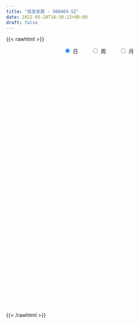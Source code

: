 ```yaml
---
title: "信息发展 - 300469.SZ"
date: 2022-05-20T16:30:22+08:00
draft: false
---
```

{{< rawhtml >}}
    <div style="text-align: center">
        <label style="padding: 1rem;"><input style="margin-right: .5rem" type="radio" name="period" value="D" checked onclick="period_change(this)">日</label>
        <label style="padding: 1rem;"><input style="margin-right: .5rem" type="radio" name="period" value="W" onclick="period_change(this)">周</label>
        <label style="padding: 1rem;"><input style="margin-right: .5rem" type="radio" name="period" value="M" onclick="period_change(this)">月</label>
    </div>
    <div id="chart" style="height: 700px;"></div> 
    <script type="text/javascript">
        const D_v = [49552.22,38051.26,29421.32,28604.82,42759.84,21274.65,20641.68,17665.81,32680.29,44755.64,29834.5,24157.2,31428.66,28769.16,18866.8,36145.38,29114.76,103371.97,137303.99,70029.92,194555.18,122529.08,121744.92,110343.86,155155.93,76738.27,84250.08,70020.5,107403.84,107978.27,89614.27,51069.3,58030.72,40487.18,58471.42,114742.06,82587.9,82867.44,79292.39,92120.08,65873.74,43455.01,36286.23,67363.29,52415.19,51671.97,48847.38,31658.82,57643.3,38927.36,28847.82,32052.85,29834.36,36678.78,29659.02,43709.5,27177.73,27743.74,40897.15,45684.55,26817.36,36406.26,21761.0,20718.46,87832.84,60748.57,39721.5,54315.44,37411.55,39753.18,37638.35,29663.67,25828.23,37148.6,32646.51,25810.46,30581.32,32592.02,31716.0,27993.42,26694.78,22246.78,29800.8,17602.76,23211.08,43080.55,26369.0,23589.32,19214.16,38842.0,28226.54,40796.21,42455.8,18457.35,79649.94,51376.18,56465.57,34068.06,90895.53,65463.7,67475.81,82420.61,83156.3,60203.13,43098.63,101581.37,98545.84,60157.45,48401.7,55927.51,52512.26,55083.4,77473.54,82752.29,33559.07,168441.04,80197.3,65966.3,48834.36,62190.45,143708.92,74926.4,42088.23,67752.63,67538.19,43956.36,74360.82,61661.24,44507.9,69302.58,48636.16,42301.14,57738.68,41703.68,103059.97,320684.6,277480.7,154321.89,136879.52,107521.12,131576.91,72248.33,169103.74,116354.08,156179.11,71076.28,70951.74,78578.24,60016.43,49998.48,54444.01,92272.62,75283.63,61058.0,46475.34,66730.98,33958.0,56056.9,39252.6,43453.81,32098.84,33062.68,38929.04,42296.52,94169.34,60548.93,38685.28,68455.16,35162.9,47357.68,167952.34,106617.21,56902.39,139437.35,107888.58,112308.95,89038.43,88740.84,95491.37,102997.61,64736.22,74723.58,107493.8,59194.42,117179.7,67064.78,56734.22,63211.64,56348.28,45944.47,97376.8,69894.94,139376.3,129858.08,48114.72,29543.38,31553.3,35330.86,39029.6,32420.0,18497.08,32051.0,30515.31,19870.27,26952.34,37726.0,32675.58,33900.34,32721.0,19664.92,22922.82,26382.43,16542.35,15007.2,16976.92,19436.28,12106.0,15039.76,21427.8,12059.2,17939.51,17591.15,14652.68,49091.1,31602.35,23741.38,12919.38,34195.84,46811.34,25674.18,27835.18,21843.94,17736.89,22837.2,25537.2,22217.69,20047.76,25895.2,20069.54,15478.0,9168.0,27863.59,23580.64,10448.83,8308.0,10688.42,12435.06,23544.29,12825.48,10146.93]
const D_histogram = [0.0,-0.0019145299,-0.0157733265,-0.015934454,-0.0470323351,-0.0530255407,-0.0607175382,-0.0593600412,-0.0426937156,-0.0152939515,-0.0010752815,0.008606055,0.0066200561,-0.0000370753,-0.0003384468,0.0142094216,0.0059988411,0.0471199326,0.1124308924,0.1413603841,0.2120183261,0.2740111349,0.283940679,0.2364577606,0.2347121007,0.1960962052,0.1436062461,0.119306134,0.0983605617,0.1001748436,0.0565807075,0.021143311,-0.0022666892,-0.0252020894,-0.0421130309,-0.0140603466,-0.0377595809,-0.072145848,-0.0857364547,-0.1370771994,-0.1663173711,-0.1868133857,-0.1958612752,-0.1732004532,-0.1340110906,-0.1213106069,-0.143471074,-0.1579132497,-0.145340922,-0.1308422903,-0.1130454083,-0.0932183588,-0.0882619822,-0.1060866193,-0.1159539354,-0.1136704472,-0.1049080497,-0.0871996169,-0.0467445965,-0.0042574605,0.016225995,0.0103200314,-0.0003530505,0.0018624748,0.0439447749,0.0844579021,0.101249588,0.1173783571,0.1102805914,0.0855547253,0.0847044434,0.078886954,0.0534886857,0.0578703769,0.0569434405,0.0404826089,0.0035688892,-0.0301974745,-0.0627049283,-0.0919381334,-0.1020608651,-0.1000804312,-0.0763497956,-0.0592018366,-0.0354565837,0.0123196016,0.0381637859,0.0360561063,0.0426222909,0.0516310239,0.0551990024,0.0633402686,0.0342098875,0.0048654571,0.0439226059,0.0554200903,0.0699745093,0.0663772039,0.0782434576,0.0792181135,0.0992997219,0.1249727497,0.1435852371,0.1137115227,0.097512289,0.1160379608,0.1257367849,0.1093246282,0.0854540903,0.0554126429,0.0140174417,0.0174217617,0.0091204342,-0.0463085126,-0.0752962536,-0.0088005853,0.0343044,0.0304164349,0.031670226,0.0219689753,0.074144701,0.0792366251,0.0779823468,0.0943364113,0.0830023035,0.0687586453,0.0909337201,0.0930841594,0.0855495411,0.0606573293,0.0273287079,0.0050752249,-0.0135488156,-0.0129363923,0.0284484029,0.2450402719,0.3163906411,0.3343646877,0.2693159275,0.2041658196,0.173810962,0.0943462344,0.0671849331,-0.0037804315,-0.1271905451,-0.2256586251,-0.2900538079,-0.2939562505,-0.2877864059,-0.303050729,-0.2875008434,-0.2515207336,-0.2148972281,-0.2182293,-0.2261492165,-0.2526066829,-0.2427717225,-0.2005789617,-0.1558140285,-0.1331264333,-0.1226096785,-0.0963806884,-0.0710315191,-0.0461244014,-0.0960852118,-0.1046180937,-0.0960716487,-0.0432259027,-0.0214454978,-0.0061892472,0.098642281,0.1339203824,0.1470617108,0.1931673131,0.169646885,0.1677883705,0.1058318132,0.0838802866,-0.043501694,-0.0489465525,-0.0898856858,-0.0460600096,0.0212605773,0.0365503184,0.0489757927,0.0154469993,-0.0323990783,-0.050899046,-0.0799139344,-0.0863746276,-0.0271091116,0.0039369395,0.0590551296,0.0260435528,-0.0069280541,-0.0177087396,-0.0171659656,-0.0324895539,-0.063262299,-0.1032372838,-0.119845782,-0.1417246505,-0.1405480504,-0.1304056609,-0.1123254418,-0.1467594481,-0.1787835864,-0.1606241294,-0.1358471331,-0.1104643259,-0.0736552903,-0.0320844078,-0.0145238684,-0.0109854665,-0.0144817898,-0.0055784598,-0.011055286,-0.0054495381,0.0138410535,0.0291790693,0.0507417876,0.0468802526,0.0393042228,0.0801235398,0.0844978483,0.0745417084,0.0610609557,0.0816764488,0.1217577763,0.1308179667,0.113918009,0.0832875447,0.0409996989,-0.0224258317,-0.0925331862,-0.1418827043,-0.1631858938,-0.154572503,-0.1400707383,-0.1204046817,-0.0976200711,-0.0400293605,-0.0139665802,0.0126986884,0.0351239216,0.0600177267,0.077997075,0.1103057732,0.1266763868,0.1351013053]
const D_fast = [0.0,-0.0023931624,-0.0201952906,-0.0243400317,-0.0671959965,-0.0864455872,-0.1093169693,-0.1227994826,-0.1168065859,-0.0932303096,-0.0792804601,-0.0674476097,-0.0677785947,-0.0744449949,-0.0748309781,-0.0567307543,-0.0634416245,-0.0105405499,0.0828781331,0.1471477208,0.2708102442,0.4013058367,0.4822205507,0.4938520724,0.5507844377,0.5611925934,0.5446041959,0.5501306173,0.5537751854,0.5806331782,0.551184219,0.5210326502,0.4970559778,0.4678200552,0.4403808559,0.4649184536,0.4317793241,0.379356595,0.3443318745,0.25872183,0.1879023156,0.1207029546,0.0626897463,0.042050455,0.0477370449,0.0301098769,-0.0279183587,-0.0818388469,-0.1056017496,-0.1238136905,-0.1342781606,-0.1377557008,-0.1548648198,-0.1992111116,-0.2380669117,-0.2642010352,-0.2816656501,-0.2857571216,-0.2569882503,-0.2155654794,-0.1910255252,-0.194351481,-0.2051128255,-0.2024316814,-0.1493631876,-0.0877355849,-0.045631502,-0.0001581436,0.0203142386,0.0169770538,0.0373028827,0.0512071318,0.0391810349,0.0580303204,0.0713392441,0.0649990647,0.0289775673,-0.012338165,-0.0605218508,-0.1127395893,-0.1483775372,-0.1714172111,-0.1667740244,-0.1644265246,-0.1495454176,-0.0986893319,-0.0633042011,-0.0563978542,-0.0391760969,-0.0172596079,0.0001081212,0.0240844546,0.0035065454,-0.0246215207,0.0254162795,0.0507687865,0.0828168329,0.0958138284,0.1272409465,0.1480201308,0.1929266697,0.2498428848,0.3043516815,0.3029058478,0.3110846863,0.3586198483,0.3997528687,0.4106718691,0.4081648537,0.3919765671,0.3540857263,0.3618454867,0.3558242677,0.2888181928,0.2410063884,0.3053019104,0.3569829956,0.3606991393,0.3698704868,0.36566148,0.4363733809,0.4612744613,0.4795157698,0.5194539371,0.5288704051,0.5318164082,0.5767249131,0.6021463923,0.6159991593,0.6062712797,0.5797748353,0.5587901585,0.5367789142,0.5341572394,0.5826541354,0.8605060722,1.0109541017,1.1125193203,1.114799542,1.100690889,1.1137887718,1.0579106028,1.0475455348,0.9756350623,0.8204273125,0.6655445761,0.5286359414,0.4512444362,0.3854676793,0.294440674,0.2381153488,0.2112152752,0.1941144736,0.1362250767,0.071767856,-0.017841281,-0.0686992513,-0.0766512309,-0.0708398048,-0.081433818,-0.1015694828,-0.0994356648,-0.0918443753,-0.0784683579,-0.1524504713,-0.1871378766,-0.2026093438,-0.1605700734,-0.144151043,-0.1304421042,-0.0009500057,0.0678081912,0.1177149473,0.2121123779,0.2310036711,0.2710922492,0.2355936452,0.2346121903,0.0963547861,0.0786732896,0.0152627348,0.0475734086,0.1202091399,0.1446364605,0.169305883,0.1396388394,0.0836929922,0.052468263,0.003474891,-0.0245794591,0.027908779,0.0599390649,0.1298210375,0.1033203489,0.0686167285,0.0534088581,0.0496601407,0.0262141639,-0.0203741559,-0.0861584617,-0.1327284054,-0.1900384365,-0.223998849,-0.2464578748,-0.2564590161,-0.3275828844,-0.4043029193,-0.4262994946,-0.4354842816,-0.4377175559,-0.4193223428,-0.3857725623,-0.37184299,-0.3710509548,-0.3781677254,-0.3706590104,-0.3788996581,-0.3746562948,-0.3519054398,-0.3292726567,-0.2950244915,-0.2871659633,-0.2849159374,-0.2240657354,-0.1985669648,-0.1898876777,-0.1881031915,-0.1470685862,-0.0765478146,-0.0347831325,-0.0232035879,-0.033012166,-0.0650500872,-0.1340820756,-0.2273227267,-0.3121429208,-0.3742425838,-0.4042723188,-0.4247882386,-0.4352233525,-0.4368437597,-0.3892603892,-0.3666892539,-0.3368493132,-0.3056430997,-0.2657448628,-0.2282662458,-0.1683811043,-0.120341394,-0.0781411492]
const D_slow = [0.0,-0.0004786325,-0.0044219641,-0.0084055776,-0.0201636614,-0.0334200466,-0.0485994311,-0.0634394414,-0.0741128703,-0.0779363582,-0.0782051785,-0.0760536648,-0.0743986508,-0.0744079196,-0.0744925313,-0.0709401759,-0.0694404656,-0.0576604825,-0.0295527594,0.0057873367,0.0587919182,0.1272947019,0.1982798717,0.2573943118,0.316072337,0.3650963883,0.4009979498,0.4308244833,0.4554146237,0.4804583346,0.4946035115,0.4998893392,0.4993226669,0.4930221446,0.4824938868,0.4789788002,0.469538905,0.451502443,0.4300683293,0.3957990294,0.3542196867,0.3075163403,0.2585510215,0.2152509082,0.1817481355,0.1514204838,0.1155527153,0.0760744029,0.0397391724,0.0070285998,-0.0212327523,-0.044537342,-0.0666028376,-0.0931244924,-0.1221129762,-0.150530588,-0.1767576004,-0.1985575047,-0.2102436538,-0.2113080189,-0.2072515202,-0.2046715123,-0.204759775,-0.2042941563,-0.1933079625,-0.172193487,-0.14688109,-0.1175365007,-0.0899663529,-0.0685776715,-0.0474015607,-0.0276798222,-0.0143076508,0.0001599435,0.0143958036,0.0245164558,0.0254086781,0.0178593095,0.0021830774,-0.0208014559,-0.0463166722,-0.07133678,-0.0904242289,-0.105224688,-0.1140888339,-0.1110089335,-0.1014679871,-0.0924539605,-0.0817983878,-0.0688906318,-0.0550908812,-0.039255814,-0.0307033421,-0.0294869779,-0.0185063264,-0.0046513038,0.0128423235,0.0294366245,0.0489974889,0.0688020173,0.0936269478,0.1248701352,0.1607664444,0.1891943251,0.2135723974,0.2425818875,0.2740160838,0.3013472408,0.3227107634,0.3365639241,0.3400682846,0.344423725,0.3467038335,0.3351267054,0.316302642,0.3141024957,0.3226785957,0.3302827044,0.3382002609,0.3436925047,0.36222868,0.3820378362,0.4015334229,0.4251175258,0.4458681016,0.463057763,0.485791193,0.5090622329,0.5304496181,0.5456139505,0.5524461274,0.5537149336,0.5503277297,0.5470936317,0.5542057324,0.6154658004,0.6945634607,0.7781546326,0.8454836145,0.8965250694,0.9399778099,0.9635643684,0.9803606017,0.9794154938,0.9476178576,0.8912032013,0.8186897493,0.7452006867,0.6732540852,0.597491403,0.5256161921,0.4627360087,0.4090117017,0.3544543767,0.2979170726,0.2347654019,0.1740724712,0.1239277308,0.0849742237,0.0516926153,0.0210401957,-0.0030549764,-0.0208128562,-0.0323439565,-0.0563652595,-0.0825197829,-0.1065376951,-0.1173441707,-0.1227055452,-0.124252857,-0.0995922867,-0.0661121912,-0.0293467635,0.0189450648,0.0613567861,0.1033038787,0.129761832,0.1507319037,0.1398564802,0.127619842,0.1051484206,0.0936334182,0.0989485625,0.1080861421,0.1203300903,0.1241918401,0.1160920705,0.103367309,0.0833888254,0.0617951685,0.0550178906,0.0560021255,0.0707659079,0.0772767961,0.0755447826,0.0711175977,0.0668261063,0.0587037178,0.0428881431,0.0170788221,-0.0128826234,-0.048313786,-0.0834507986,-0.1160522138,-0.1441335743,-0.1808234363,-0.2255193329,-0.2656753652,-0.2996371485,-0.32725323,-0.3456670526,-0.3536881545,-0.3573191216,-0.3600654882,-0.3636859357,-0.3650805506,-0.3678443721,-0.3692067567,-0.3657464933,-0.358451726,-0.3457662791,-0.3340462159,-0.3242201602,-0.3041892752,-0.2830648132,-0.2644293861,-0.2491641472,-0.228745035,-0.1983055909,-0.1656010992,-0.137121597,-0.1162997108,-0.106049786,-0.111656244,-0.1347895405,-0.1702602166,-0.21105669,-0.2496998158,-0.2847175003,-0.3148186708,-0.3392236886,-0.3492310287,-0.3527226737,-0.3495480016,-0.3407670212,-0.3257625896,-0.3062633208,-0.2786868775,-0.2470177808,-0.2132424545]
const D_data = [['2021-05-11', 10.24, 10.62, 10.24, 10.79],['2021-05-12', 10.42, 10.59, 10.34, 10.66],['2021-05-13', 10.45, 10.39, 10.37, 10.74],['2021-05-14', 10.45, 10.51, 10.33, 10.55],['2021-05-17', 10.42, 10.01, 10.0, 10.51],['2021-05-18', 10.01, 10.18, 9.98, 10.25],['2021-05-19', 10.22, 10.07, 10.04, 10.35],['2021-05-20', 10.01, 10.11, 9.91, 10.13],['2021-05-21', 10.11, 10.3, 10.05, 10.53],['2021-05-24', 10.18, 10.52, 10.1, 10.59],['2021-05-25', 10.52, 10.45, 10.33, 10.57],['2021-05-26', 10.44, 10.45, 10.4, 10.6],['2021-05-27', 10.5, 10.32, 10.3, 10.57],['2021-05-28', 10.32, 10.23, 10.12, 10.41],['2021-05-31', 10.23, 10.28, 10.19, 10.33],['2021-06-01', 10.28, 10.5, 10.15, 10.5],['2021-06-02', 10.42, 10.23, 10.21, 10.52],['2021-06-03', 10.31, 10.95, 10.26, 10.95],['2021-06-04', 10.96, 11.6, 10.63, 11.7],['2021-06-07', 11.38, 11.5, 11.29, 11.79],['2021-06-08', 11.53, 12.44, 11.42, 13.58],['2021-06-09', 12.2, 12.9, 12.05, 12.99],['2021-06-10', 12.55, 12.69, 12.4, 13.28],['2021-06-11', 12.68, 12.11, 11.92, 12.8],['2021-06-15', 12.11, 12.78, 12.11, 13.09],['2021-06-16', 12.54, 12.43, 12.38, 12.98],['2021-06-17', 12.37, 12.2, 11.7, 12.58],['2021-06-18', 12.4, 12.51, 12.12, 12.7],['2021-06-21', 12.48, 12.58, 12.0, 12.96],['2021-06-22', 12.45, 12.96, 12.15, 13.0],['2021-06-23', 12.8, 12.41, 12.37, 13.1],['2021-06-24', 12.41, 12.4, 12.16, 12.7],['2021-06-25', 12.28, 12.47, 11.96, 12.47],['2021-06-28', 12.3, 12.41, 12.26, 12.68],['2021-06-29', 12.4, 12.42, 12.17, 12.97],['2021-06-30', 12.52, 13.06, 12.36, 13.1],['2021-07-01', 12.86, 12.47, 12.43, 13.0],['2021-07-02', 12.77, 12.2, 12.03, 13.1],['2021-07-05', 12.0, 12.33, 11.9, 12.5],['2021-07-06', 12.28, 11.65, 11.36, 12.31],['2021-07-07', 11.55, 11.64, 11.25, 11.69],['2021-07-08', 11.63, 11.52, 11.43, 11.74],['2021-07-09', 11.5, 11.47, 11.33, 11.59],['2021-07-12', 11.51, 11.79, 11.48, 11.9],['2021-07-13', 11.71, 12.07, 11.67, 12.15],['2021-07-14', 12.17, 11.8, 11.71, 12.17],['2021-07-15', 11.84, 11.25, 11.21, 11.84],['2021-07-16', 11.35, 11.14, 11.1, 11.46],['2021-07-19', 11.22, 11.36, 10.76, 11.38],['2021-07-20', 11.2, 11.35, 11.03, 11.44],['2021-07-21', 11.45, 11.38, 11.3, 11.55],['2021-07-22', 11.34, 11.42, 11.2, 11.47],['2021-07-23', 11.42, 11.22, 11.12, 11.43],['2021-07-26', 11.22, 10.81, 10.71, 11.25],['2021-07-27', 10.9, 10.73, 10.73, 11.03],['2021-07-28', 10.65, 10.75, 10.0, 10.93],['2021-07-29', 10.75, 10.75, 10.71, 10.96],['2021-07-30', 10.77, 10.83, 10.63, 10.93],['2021-08-02', 10.77, 11.19, 10.77, 11.28],['2021-08-03', 11.21, 11.39, 11.1, 11.55],['2021-08-04', 11.39, 11.26, 11.22, 11.47],['2021-08-05', 11.28, 10.95, 10.94, 11.34],['2021-08-06', 10.95, 10.82, 10.77, 11.02],['2021-08-09', 10.83, 10.93, 10.74, 10.96],['2021-08-10', 10.97, 11.54, 10.93, 12.13],['2021-08-11', 11.5, 11.77, 11.4, 11.79],['2021-08-12', 11.76, 11.68, 11.56, 11.85],['2021-08-13', 11.68, 11.83, 11.51, 11.95],['2021-08-16', 11.89, 11.64, 11.62, 12.06],['2021-08-17', 11.73, 11.4, 11.3, 11.94],['2021-08-18', 11.5, 11.69, 11.25, 11.76],['2021-08-19', 11.61, 11.67, 11.6, 11.84],['2021-08-20', 11.67, 11.39, 11.26, 11.74],['2021-08-23', 11.37, 11.75, 11.37, 11.75],['2021-08-24', 11.75, 11.74, 11.62, 11.87],['2021-08-25', 11.66, 11.54, 11.51, 11.85],['2021-08-26', 11.6, 11.16, 11.05, 11.62],['2021-08-27', 11.1, 11.0, 10.85, 11.2],['2021-08-30', 11.0, 10.8, 10.75, 11.34],['2021-08-31', 10.85, 10.61, 10.51, 10.95],['2021-09-01', 10.7, 10.66, 10.36, 10.75],['2021-09-02', 10.56, 10.7, 10.5, 10.75],['2021-09-03', 10.67, 10.96, 10.62, 11.1],['2021-09-06', 10.99, 10.92, 10.78, 10.99],['2021-09-07', 11.0, 11.06, 10.89, 11.12],['2021-09-08', 11.15, 11.53, 11.07, 11.75],['2021-09-09', 11.33, 11.46, 11.33, 11.61],['2021-09-10', 11.43, 11.19, 11.11, 11.55],['2021-09-13', 11.12, 11.33, 11.04, 11.39],['2021-09-14', 11.35, 11.43, 11.33, 11.76],['2021-09-15', 11.36, 11.43, 11.26, 11.56],['2021-09-16', 11.37, 11.56, 11.28, 11.74],['2021-09-17', 11.63, 11.07, 10.95, 11.71],['2021-09-22', 10.84, 10.92, 10.7, 11.08],['2021-09-23', 10.99, 11.82, 10.99, 11.88],['2021-09-24', 11.79, 11.65, 11.51, 11.92],['2021-09-27', 11.64, 11.81, 11.43, 11.98],['2021-09-28', 11.83, 11.67, 11.45, 11.89],['2021-09-29', 11.5, 11.95, 11.4, 12.69],['2021-09-30', 12.01, 11.92, 11.65, 12.1],['2021-10-08', 11.95, 12.3, 11.84, 12.35],['2021-10-11', 12.32, 12.6, 12.06, 12.79],['2021-10-12', 12.43, 12.76, 12.31, 12.83],['2021-10-13', 12.57, 12.25, 12.18, 12.73],['2021-10-14', 12.27, 12.41, 12.27, 12.58],['2021-10-15', 12.44, 12.97, 12.42, 13.26],['2021-10-18', 12.99, 13.07, 12.65, 13.3],['2021-10-19', 13.07, 12.86, 12.78, 13.2],['2021-10-20', 12.78, 12.78, 12.67, 13.18],['2021-10-21', 12.71, 12.66, 12.57, 13.1],['2021-10-22', 12.55, 12.4, 12.24, 12.74],['2021-10-25', 12.4, 12.92, 12.23, 13.07],['2021-10-26', 12.69, 12.82, 12.31, 12.98],['2021-10-27', 13.18, 12.09, 11.96, 13.46],['2021-10-28', 11.88, 12.19, 11.66, 12.36],['2021-10-29', 12.02, 13.5, 11.81, 14.29],['2021-11-01', 13.62, 13.56, 13.25, 13.78],['2021-11-02', 13.41, 13.15, 12.91, 13.56],['2021-11-03', 13.15, 13.28, 12.9, 13.42],['2021-11-04', 13.32, 13.19, 12.99, 13.67],['2021-11-05', 13.2, 14.17, 13.18, 14.36],['2021-11-08', 14.17, 13.85, 13.8, 14.39],['2021-11-09', 13.86, 13.9, 13.79, 14.1],['2021-11-10', 13.99, 14.29, 13.68, 14.37],['2021-11-11', 14.1, 14.09, 13.92, 14.65],['2021-11-12', 14.0, 14.11, 13.8, 14.35],['2021-11-15', 14.15, 14.72, 14.15, 14.96],['2021-11-16', 14.62, 14.68, 14.39, 15.01],['2021-11-17', 14.62, 14.69, 14.55, 14.98],['2021-11-18', 14.69, 14.52, 14.36, 15.4],['2021-11-19', 14.21, 14.37, 14.11, 14.74],['2021-11-22', 14.37, 14.45, 14.26, 14.68],['2021-11-23', 14.33, 14.46, 13.85, 14.59],['2021-11-24', 14.49, 14.72, 14.14, 14.8],['2021-11-25', 14.72, 15.43, 14.72, 15.85],['2021-11-26', 15.7, 18.52, 15.26, 18.52],['2021-11-29', 17.5, 17.8, 17.4, 18.77],['2021-11-30', 17.98, 17.74, 17.22, 18.36],['2021-12-01', 17.75, 16.93, 16.82, 17.83],['2021-12-02', 16.79, 16.89, 16.6, 17.07],['2021-12-03', 16.91, 17.35, 16.62, 17.58],['2021-12-06', 17.35, 16.68, 16.67, 17.35],['2021-12-07', 16.9, 17.25, 16.81, 18.26],['2021-12-08', 16.93, 16.6, 16.28, 16.99],['2021-12-09', 16.43, 15.5, 15.4, 16.8],['2021-12-10', 15.56, 15.2, 15.17, 15.58],['2021-12-13', 15.04, 15.1, 14.83, 15.23],['2021-12-14', 14.9, 15.55, 14.9, 15.77],['2021-12-15', 15.45, 15.55, 15.29, 15.66],['2021-12-16', 15.7, 15.11, 15.04, 15.74],['2021-12-17', 15.04, 15.34, 14.85, 15.64],['2021-12-20', 15.4, 15.59, 15.14, 16.11],['2021-12-21', 15.0, 15.67, 14.89, 15.75],['2021-12-22', 15.78, 15.14, 15.08, 15.78],['2021-12-23', 15.12, 14.92, 14.89, 15.39],['2021-12-24', 14.96, 14.44, 14.27, 15.05],['2021-12-27', 14.55, 14.68, 14.15, 14.7],['2021-12-28', 14.69, 15.07, 14.54, 15.37],['2021-12-29', 14.94, 15.21, 14.78, 15.44],['2021-12-30', 15.0, 15.01, 15.0, 15.82],['2021-12-31', 14.88, 14.85, 14.77, 15.14],['2022-01-04', 14.85, 15.06, 14.83, 15.17],['2022-01-05', 15.09, 15.12, 14.66, 15.2],['2022-01-06', 15.03, 15.2, 14.85, 15.48],['2022-01-07', 15.36, 14.13, 14.05, 15.6],['2022-01-10', 13.95, 14.4, 13.64, 14.75],['2022-01-11', 14.49, 14.52, 14.31, 14.83],['2022-01-12', 14.52, 15.17, 14.42, 15.39],['2022-01-13', 15.22, 14.94, 14.88, 15.29],['2022-01-14', 14.89, 14.93, 14.78, 15.3],['2022-01-17', 15.03, 16.4, 15.0, 17.21],['2022-01-18', 16.66, 15.99, 15.8, 16.66],['2022-01-19', 15.67, 15.95, 15.67, 16.25],['2022-01-20', 15.83, 16.66, 15.44, 17.0],['2022-01-21', 16.12, 16.0, 15.55, 16.54],['2022-01-24', 16.19, 16.35, 15.81, 17.17],['2022-01-25', 15.88, 15.55, 15.38, 16.06],['2022-01-26', 15.23, 15.92, 14.95, 16.82],['2022-01-27', 15.78, 14.23, 14.22, 15.95],['2022-01-28', 14.63, 15.38, 14.5, 15.65],['2022-02-07', 15.59, 14.77, 14.72, 15.78],['2022-02-08', 14.97, 15.8, 14.44, 15.98],['2022-02-09', 15.94, 16.4, 15.72, 16.58],['2022-02-10', 16.28, 16.01, 15.85, 16.28],['2022-02-11', 16.4, 16.1, 15.8, 17.0],['2022-02-14', 15.55, 15.51, 15.29, 16.0],['2022-02-15', 15.52, 15.12, 14.83, 15.57],['2022-02-16', 15.3, 15.29, 15.17, 16.27],['2022-02-17', 14.93, 14.99, 14.81, 15.5],['2022-02-18', 14.9, 15.12, 14.83, 15.4],['2022-02-21', 15.13, 16.05, 15.11, 16.1],['2022-02-22', 15.99, 15.94, 15.72, 16.44],['2022-02-23', 16.69, 16.51, 15.85, 16.95],['2022-02-24', 16.28, 15.51, 15.04, 16.39],['2022-02-25', 15.55, 15.35, 15.2, 15.69],['2022-02-28', 15.44, 15.51, 15.14, 15.6],['2022-03-01', 15.7, 15.62, 15.31, 15.73],['2022-03-02', 15.4, 15.37, 15.33, 15.68],['2022-03-03', 15.5, 15.02, 14.96, 15.54],['2022-03-04', 15.02, 14.65, 14.6, 15.15],['2022-03-07', 14.65, 14.7, 14.51, 14.8],['2022-03-08', 14.67, 14.42, 14.4, 14.96],['2022-03-09', 14.4, 14.53, 14.08, 14.68],['2022-03-10', 14.9, 14.55, 14.53, 14.96],['2022-03-11', 14.5, 14.61, 14.06, 14.63],['2022-03-14', 14.4, 13.78, 13.77, 14.6],['2022-03-15', 13.7, 13.47, 13.45, 14.23],['2022-03-16', 13.61, 13.89, 13.28, 14.0],['2022-03-17', 13.93, 13.93, 13.85, 14.34],['2022-03-18', 13.88, 13.93, 13.77, 14.16],['2022-03-21', 13.93, 14.12, 13.79, 14.28],['2022-03-22', 14.09, 14.3, 13.97, 14.5],['2022-03-23', 14.29, 14.09, 14.0, 14.29],['2022-03-24', 14.2, 13.91, 13.81, 14.22],['2022-03-25', 14.15, 13.76, 13.75, 14.2],['2022-03-28', 13.65, 13.87, 13.31, 14.13],['2022-03-29', 13.96, 13.64, 13.55, 13.99],['2022-03-30', 13.73, 13.72, 13.49, 13.81],['2022-03-31', 13.58, 13.91, 13.58, 13.98],['2022-04-01', 13.83, 13.92, 13.75, 14.01],['2022-04-06', 13.92, 14.08, 13.9, 14.2],['2022-04-07', 14.0, 13.8, 13.71, 14.11],['2022-04-08', 13.99, 13.71, 13.49, 14.03],['2022-04-11', 13.86, 14.41, 13.13, 15.75],['2022-04-12', 14.5, 14.1, 13.8, 14.7],['2022-04-13', 14.11, 13.93, 13.74, 14.25],['2022-04-14', 13.94, 13.84, 13.8, 14.07],['2022-04-15', 14.0, 14.31, 13.8, 14.44],['2022-04-18', 14.25, 14.77, 13.72, 14.94],['2022-04-19', 14.61, 14.59, 14.35, 14.84],['2022-04-20', 14.9, 14.32, 14.2, 14.91],['2022-04-21', 14.02, 14.08, 13.88, 14.24],['2022-04-22', 14.1, 13.77, 13.77, 14.14],['2022-04-25', 13.58, 13.21, 13.15, 13.85],['2022-04-26', 13.16, 12.7, 12.29, 13.3],['2022-04-27', 12.78, 12.52, 12.13, 12.78],['2022-04-28', 12.54, 12.53, 12.1, 12.94],['2022-04-29', 12.52, 12.71, 12.47, 12.83],['2022-05-05', 12.66, 12.69, 12.45, 12.89],['2022-05-06', 12.53, 12.7, 12.39, 12.89],['2022-05-09', 12.8, 12.72, 12.6, 12.9],['2022-05-10', 12.56, 13.27, 12.51, 13.45],['2022-05-11', 13.11, 13.03, 13.0, 13.45],['2022-05-12', 12.9, 13.13, 12.88, 13.25],['2022-05-13', 13.28, 13.18, 12.97, 13.28],['2022-05-16', 13.5, 13.33, 13.18, 13.57],['2022-05-17', 13.21, 13.37, 13.1, 13.46],['2022-05-18', 13.37, 13.72, 13.29, 13.83],['2022-05-19', 13.55, 13.71, 13.5, 13.83],['2022-05-20', 13.78, 13.75, 13.64, 13.93]]
const W_v = [25804.37,28261.27,101663.12,60919.27,48694.02,37951.71,29920.18,67160.57,40112.36,61477.1,178252.78,73373.63,49897.47,37187.83,40902.83,38845.06,41837.45,28313.7,37829.18,25860.63,22499.47,16550.94,16163.93,20481.47,17418.82,16824.75,10352.0,23814.29,16651.76,29412.34,29917.66,34940.61,14944.8,12236.01,67636.48,70878.44,73400.16,144734.02,265261.53,95841.03,148959.38,159771.72,75266.88,31216.39,55637.81,50197.29,51427.75,48785.19,28826.58,30814.11,31524.27,68521.43,136834.12,273566.18,234868.84,365556.35,148646.01,138071.11,92920.91,71234.18,106788.98,74623.44,68189.26,81263.2,54132.82,68582.53,100892.97,91314.98,141986.03,116083.86,176577.64,224397.54,123545.31,81971.33,56067.42,24064.85,37827.48,57662.21,54645.69,45658.3,40803.13,59722.49,194691.14,212109.09,353184.57,292426.26,159816.95,280181.47,263188.73,176463.41,181630.01,99349.12,48400.07,93735.67,145488.87,168711.12,104380.76,52667.82,112974.66,127905.78,149884.99,75458.24,83933.92,103402.13,107637.47,73246.22,79242.29,133567.5,116794.62,95300.86,155987.51,155647.99,708362.1900000001,588237.42,79714.08,323152.53,282052.9,121852.56,420574.21,460717.13,1043152.28,489784.41,247226.61,187750.06,263817.88,266465.66,210527.79,170490.42,281014.36,229400.17,152301.06,273261.0,287352.73,400402.76,400652.3199999999,210687.22,228474.92,155374.6,129273.42,88442.11,217179.86,163803.3,236154.67,138448.93,98917.82,151730.82,111579.1,323806.15,405155.41,196875.79,486820.13,103260.91,194275.35,404439.41,268765.47,285649.03,510486.22,724228.67,444113.9300000001,651960.9700000001,699774.6799999999,680334.2499999999,905313.4400000001,474356.55,394321.85,207913.59,55805.56,539458.39,473468.7,1932070.9300000002,1451172.3599999999,665753.8200000001,420661.4,377058.53,884554.27,750762.98,533873.13,366366.8,278839.06,417514.98,358600.41,297141.69,300068.42,262132.71,163481.57,165270.52,416097.92,333821.84,494375.33,162578.86,604894.03,336868.1,240675.36,322538.74,417337.22,194647.51,67707.34,186434.72,135022.27,158945.16,324802.9,619202.96,386164.78,414096.4,379156.0,317027.45,251956.65,187305.69,164968.77,171566.32,263336.81,170294.98,158778.91,138451.78,133852.71,169534.71,149483.47,246892.86,67475.81,370460.04,315544.76,417309.34,400897.3300000001,296261.81,298468.7,565488.0699999999,807780.14,584961.54,313988.9,341820.5699999999,204820.15,208457.58,250209.95,578797.87,488577.2,423327.72,289303.39,484620.84,167877.14,127886.0,156687.84,97831.72,80069.04,50183.34,151550.05,139901.53,116535.05,35547.54,79369.06,69640.18]
const W_histogram = [0.0,0.0275117949,-0.0522141071,-0.2588461214,-0.3812274198,-0.4564407545,-0.5035717244,-0.3973355506,-0.3201102757,-0.1985209399,0.0829336562,0.1645144227,0.2112038497,0.2151751478,0.2237732255,0.1127889337,0.0472662902,-0.0185414638,-0.0247551109,-0.1114117246,-0.1586547815,-0.1748141388,-0.1896267229,-0.1963429451,-0.206355542,-0.2032651368,-0.1831155602,-0.1429123142,-0.1379788194,-0.0660957476,-0.0982320062,-0.272235729,-0.3594976429,-0.3605325045,-0.2791277681,-0.0882007335,0.0304644456,0.2553300263,0.4883265974,0.5596875551,0.665414363,0.5452910919,0.4341551083,0.3232777609,0.2576517551,0.2503447586,0.1743468077,0.0420014917,-0.0235649858,-0.1288283874,-0.2535761593,-0.1387164713,-0.1530816377,-0.0692190081,0.0682072054,0.1371027647,0.0515877701,0.0413437835,-0.0182754849,-0.0338675939,-0.1078256177,-0.1029455021,-0.1505700221,-0.1560731536,-0.1525724628,-0.1929014981,-0.1795633091,-0.17047886,-0.0799280677,-0.042142394,0.0858902639,0.1819960368,0.1631526994,0.1443149202,0.1016970444,0.100696006,0.0658245591,0.0463611038,0.0265696624,0.0094322091,-0.0149417662,0.0093440867,0.1072006155,0.1927823525,0.4574849328,0.5281658323,0.5445128545,0.5382485703,0.5702906582,0.5184722187,0.4821753903,0.3642965556,0.1946147918,0.0415225672,-0.0323333682,-0.1108584788,-0.186058432,-0.2326250502,-0.1988720688,-0.1172156267,-0.0787323602,-0.0484701902,-0.0323481029,-0.0194209617,-0.0221038797,-0.0496960976,-0.0868740484,-0.0423975482,-0.0249195391,-0.0003342017,0.0580503077,0.1650590411,0.2423137043,0.297593347,0.2678766232,0.2930467535,0.1821528955,0.1062466366,0.0840866728,0.1246636292,0.0866416554,-0.0390540325,-0.1581405272,-0.2294671176,-0.2391550701,-0.2474467756,-0.2417393381,-0.2021168407,-0.1492352187,-0.1121730447,-0.1498928769,-0.2417382991,-0.2779036171,-0.2000592837,-0.2668934829,-0.2747932466,-0.3072549304,-0.3156953136,-0.3187666215,-0.286314505,-0.2441327989,-0.1802768118,-0.0821598187,-0.0651659126,-0.0608319332,-0.0651596733,-0.0573102628,-0.224627826,-0.311849631,-0.3735801887,-0.383337012,-0.3527507677,-0.287466835,-0.1725696815,-0.1451629647,-0.1066908612,-0.0011536551,0.1287634967,0.2330342145,0.2424809321,0.3114231357,0.3667452022,0.3268315071,0.3217470975,0.2620831958,0.2294525162,0.2251641482,0.2683461027,0.2956484165,0.5476561369,0.5488835796,0.4120330937,0.2765594687,0.1235313609,0.1031725006,-0.0335872159,-0.1792612908,-0.3167340747,-0.3862548058,-0.4941754317,-0.5555630007,-0.5316079652,-0.4886674974,-0.4885714043,-0.4165797938,-0.3029880922,-0.2056005979,-0.0655702974,0.0703839806,0.2226613614,0.2337280578,0.1819772036,0.1512257022,0.1610688011,0.0748573244,0.0163905734,-0.0095333988,0.0009985811,-0.0012736493,-0.0025148209,0.0888584872,0.1784050998,0.2546860293,0.2899932602,0.2824290913,0.2183906473,0.147341532,0.1014521967,0.0435125868,0.0052089267,0.0463027854,0.0423661169,0.0135058751,-0.0071576781,-0.0043534052,-0.0093132182,0.0258141832,0.0643837259,0.1099620566,0.175800565,0.1713518087,0.2292665209,0.2952693219,0.3156217312,0.3259967392,0.5770819299,0.6250520414,0.479232953,0.3646448074,0.2084370419,0.1174576436,-0.0002502572,-0.0315372035,0.0102855924,-0.0121355564,0.0118951174,-0.0447359737,-0.0716342656,-0.1376737204,-0.182350756,-0.2517238878,-0.2998186617,-0.3103121892,-0.3195931673,-0.2752068934,-0.2716347122,-0.3263973479,-0.3470998963,-0.3133072138,-0.2406717644]
const W_fast = [0.0,0.0343897436,-0.0583896851,-0.3297332298,-0.5474213832,-0.7367449064,-0.9097688075,-0.9028665213,-0.9056688154,-0.8337097146,-0.5315217044,-0.4088123322,-0.3093219428,-0.2515568578,-0.1870154737,-0.269802532,-0.323508603,-0.393951723,-0.4063541478,-0.5208636926,-0.6077704448,-0.6676333369,-0.7298526017,-0.7856545602,-0.8472560426,-0.8949819215,-0.920611235,-0.9161360676,-0.9456972776,-0.8903381427,-0.9470324028,-1.1890950579,-1.3662313825,-1.4573993703,-1.4457765759,-1.2768997247,-1.1506184342,-0.8619203469,-0.5068421265,-0.2955592799,-0.0234788813,-0.0072793795,-0.0098765859,-0.0399344932,-0.0411475602,0.014131633,-0.018279616,-0.140124559,-0.211582283,-0.3490527814,-0.5371945932,-0.457014023,-0.5096495989,-0.4430917213,-0.2886137064,-0.1854424559,-0.258060508,-0.2579685487,-0.3221566883,-0.3462156959,-0.447130124,-0.467986384,-0.5532534095,-0.5977748294,-0.6324172543,-0.7209716641,-0.7525243024,-0.7860595683,-0.7154907929,-0.6882407177,-0.5387354939,-0.3971307117,-0.3751858743,-0.3579449234,-0.3751385382,-0.350965575,-0.3693808822,-0.3772540615,-0.3904030874,-0.4051824884,-0.4332919053,-0.4066700307,-0.282013348,-0.1482360228,0.2308377907,0.4335601483,0.5860353841,0.7143332425,0.8889479949,0.9667476101,1.0509946293,1.0241899334,0.9031618676,0.7604502849,0.6785110073,0.572271277,0.4505567159,0.3458338351,0.3298687993,0.3822213348,0.4010215112,0.4191661336,0.4272011952,0.435273096,0.427064208,0.3870479658,0.3281515029,0.362028616,0.3732767403,0.3977785273,0.4706756136,0.6189491073,0.7567821966,0.886460176,0.923712608,1.0221444267,0.9567887926,0.9074441928,0.9063058973,0.9780487609,0.961687201,0.826228005,0.6676063785,0.5389130086,0.4694362886,0.3992828893,0.3445554922,0.3336487795,0.3492215968,0.3582405095,0.2830474582,0.1307674611,0.0251262388,0.0529557514,-0.0806018185,-0.1571998939,-0.2664753103,-0.3538395219,-0.4366024851,-0.475728995,-0.4945804885,-0.4757937043,-0.398216666,-0.3975142381,-0.4083882419,-0.4290059003,-0.4354840555,-0.6589585753,-0.8241427879,-0.9792683929,-1.0848594692,-1.1424609168,-1.1490436929,-1.0772889597,-1.0861729841,-1.0743735959,-0.9691248036,-0.8070167776,-0.6444875062,-0.5744205556,-0.4276225681,-0.280614201,-0.2388200193,-0.1634676546,-0.1576107573,-0.1328783079,-0.0808756388,0.0293928414,0.1306072593,0.5195290139,0.6579773515,0.624135139,0.5578013812,0.4356561136,0.4410903785,0.295933858,0.1054444604,-0.1112118421,-0.2772962747,-0.5087607586,-0.7090390778,-0.8179860335,-0.8972124401,-1.019259198,-1.051412536,-1.0135678574,-0.9675805126,-0.8439427864,-0.6903925133,-0.4824497921,-0.4129510813,-0.4192076346,-0.4121527104,-0.3620424113,-0.4295395568,-0.4839086645,-0.5122159864,-0.5014343612,-0.504025004,-0.5058948808,-0.3923069509,-0.2581590633,-0.1182066265,-0.0104010805,0.0526420234,0.0432012413,0.0089875089,-0.0115387772,-0.0586002403,-0.0956016689,-0.0429321138,-0.0362772531,-0.061761026,-0.0842139988,-0.0824980772,-0.0897861948,-0.0482052476,0.0064602266,0.0795290714,0.1893177211,0.227706917,0.3429382595,0.4827583909,0.582016233,0.6738904258,1.069246099,1.2734792208,1.2474683707,1.2240414269,1.1199429219,1.0583279345,0.9405574694,0.9013862222,0.9457804162,0.9203253784,0.9473298315,0.8795147469,0.8347078886,0.7342500038,0.6439852792,0.5116811755,0.3886317361,0.3005601613,0.2113808914,0.1869654419,0.1226289451,-0.0137330276,-0.12121055,-0.165744671,-0.1532771627]
const W_slow = [0.0,0.0068779487,-0.0061755781,-0.0708871084,-0.1661939634,-0.280304152,-0.4061970831,-0.5055309707,-0.5855585397,-0.6351887746,-0.6144553606,-0.5733267549,-0.5205257925,-0.4667320055,-0.4107886992,-0.3825914657,-0.3707748932,-0.3754102591,-0.3815990369,-0.409451968,-0.4491156634,-0.4928191981,-0.5402258788,-0.5893116151,-0.6409005006,-0.6917167848,-0.7374956748,-0.7732237534,-0.8077184582,-0.8242423951,-0.8488003966,-0.9168593289,-1.0067337396,-1.0968668657,-1.1666488078,-1.1886989912,-1.1810828798,-1.1172503732,-0.9951687239,-0.8552468351,-0.6888932443,-0.5525704713,-0.4440316943,-0.363212254,-0.2987993153,-0.2362131256,-0.1926264237,-0.1821260507,-0.1880172972,-0.220224394,-0.2836184339,-0.3182975517,-0.3565679611,-0.3738727132,-0.3568209118,-0.3225452206,-0.3096482781,-0.2993123322,-0.3038812034,-0.3123481019,-0.3393045063,-0.3650408819,-0.4026833874,-0.4417016758,-0.4798447915,-0.528070166,-0.5729609933,-0.6155807083,-0.6355627252,-0.6460983237,-0.6246257577,-0.5791267485,-0.5383385737,-0.5022598436,-0.4768355826,-0.451661581,-0.4352054413,-0.4236151653,-0.4169727497,-0.4146146975,-0.418350139,-0.4160141173,-0.3892139635,-0.3410183753,-0.2266471421,-0.094605684,0.0415225296,0.1760846722,0.3186573367,0.4482753914,0.568819239,0.6598933778,0.7085470758,0.7189277176,0.7108443756,0.6831297559,0.6366151479,0.5784588853,0.5287408681,0.4994369614,0.4797538714,0.4676363238,0.4595492981,0.4546940577,0.4491680878,0.4367440634,0.4150255513,0.4044261642,0.3981962794,0.398112729,0.4126253059,0.4538900662,0.5144684923,0.588866829,0.6558359848,0.7290976732,0.7746358971,0.8011975562,0.8222192244,0.8533851317,0.8750455456,0.8652820375,0.8257469057,0.7683801263,0.7085913587,0.6467296648,0.5862948303,0.5357656201,0.4984568155,0.4704135543,0.4329403351,0.3725057603,0.303029856,0.2530150351,0.1862916644,0.1175933527,0.0407796201,-0.0381442083,-0.1178358637,-0.1894144899,-0.2504476896,-0.2955168926,-0.3160568473,-0.3323483254,-0.3475563087,-0.3638462271,-0.3781737927,-0.4343307493,-0.512293157,-0.6056882042,-0.7015224572,-0.7897101491,-0.8615768578,-0.9047192782,-0.9410100194,-0.9676827347,-0.9679711485,-0.9357802743,-0.8775217207,-0.8169014877,-0.7390457037,-0.6473594032,-0.5656515264,-0.485214752,-0.4196939531,-0.3623308241,-0.306039787,-0.2389532613,-0.1650411572,-0.028127123,0.1090937719,0.2121020453,0.2812419125,0.3121247527,0.3379178779,0.3295210739,0.2847057512,0.2055222325,0.1089585311,-0.0145853268,-0.153476077,-0.2863780683,-0.4085449427,-0.5306877937,-0.6348327422,-0.7105797653,-0.7619799147,-0.7783724891,-0.7607764939,-0.7051111536,-0.6466791391,-0.6011848382,-0.5633784126,-0.5231112124,-0.5043968813,-0.5002992379,-0.5026825876,-0.5024329423,-0.5027513547,-0.5033800599,-0.4811654381,-0.4365641631,-0.3728926558,-0.3003943407,-0.2297870679,-0.1751894061,-0.1383540231,-0.1129909739,-0.1021128272,-0.1008105955,-0.0892348992,-0.07864337,-0.0752669012,-0.0770563207,-0.078144672,-0.0804729766,-0.0740194308,-0.0579234993,-0.0304329851,0.0135171561,0.0563551083,0.1136717385,0.187489069,0.2663945018,0.3478936866,0.4921641691,0.6484271794,0.7682354177,0.8593966195,0.91150588,0.9408702909,0.9408077266,0.9329234257,0.9354948238,0.9324609347,0.9354347141,0.9242507207,0.9063421543,0.8719237242,0.8263360352,0.7634050632,0.6884503978,0.6108723505,0.5309740587,0.4621723353,0.3942636573,0.3126643203,0.2258893462,0.1475625428,0.0873946017]
const W_data = [['2017-06-30', 18.4861, 17.7709, 17.6304, 18.7344],['2017-07-07', 17.8329, 18.202, 17.7284, 18.4012],['2017-07-14', 18.202, 16.7061, 16.7061, 20.0212],['2017-07-21', 15.8504, 14.2075, 14.1586, 16.7388],['2017-07-28', 14.1716, 14.0965, 13.6556, 14.6975],['2017-08-04', 14.2075, 13.783, 13.538, 14.3643],['2017-08-11', 13.8156, 13.3682, 13.2473, 14.1553],['2017-08-18', 13.3649, 15.0241, 13.2473, 15.8079],['2017-08-25', 15.2331, 14.7922, 14.4754, 15.4911],['2017-09-01', 14.8248, 15.5924, 14.7922, 16.017],['2017-09-08', 15.8733, 18.5547, 15.8733, 19.8546],['2017-09-15', 18.5613, 17.0491, 16.9903, 18.7148],['2017-09-22', 17.0491, 17.0327, 16.6571, 17.7643],['2017-09-29', 16.6571, 16.7355, 15.9484, 17.196],['2017-10-13', 16.938, 16.9413, 16.5265, 17.2875],['2017-10-20', 16.9413, 15.2429, 14.5407, 17.0393],['2017-10-27', 15.1025, 15.3442, 15.1025, 16.8433],['2017-11-03', 15.22, 14.9424, 14.3709, 15.3474],['2017-11-10', 15.1808, 15.4225, 15.0567, 15.9745],['2017-11-17', 15.4356, 14.0508, 13.8026, 15.5989],['2017-11-24', 14.0508, 14.0116, 13.6458, 14.6779],['2017-12-01', 13.8385, 14.0279, 13.5249, 14.3055],['2017-12-08', 14.0279, 13.7405, 13.1526, 14.0377],['2017-12-15', 13.9071, 13.5478, 13.3976, 14.6583],['2017-12-22', 13.5249, 13.2114, 13.1265, 13.6588],['2017-12-29', 13.1787, 13.0971, 12.6072, 13.2898],['2018-01-05', 13.1297, 13.1167, 13.0089, 13.2538],['2018-01-12', 13.1167, 13.293, 12.7705, 13.7144],['2018-01-19', 13.2865, 12.7476, 12.4112, 13.3714],['2018-01-26', 12.7247, 13.5968, 12.4243, 14.3709],['2018-02-02', 13.231, 12.2152, 11.9278, 13.5217],['2018-02-09', 12.0944, 9.6023, 9.5697, 12.1499],['2018-02-14', 9.795, 9.5893, 9.488, 10.0857],['2018-02-23', 9.6448, 9.991, 9.6415, 10.1902],['2018-03-02', 10.0269, 10.8239, 10.0237, 11.8233],['2018-03-09', 10.7618, 12.6202, 10.752, 12.8031],['2018-03-16', 12.6202, 12.3622, 11.7874, 13.5217],['2018-03-23', 12.0258, 14.5766, 11.8788, 15.8406],['2018-03-30', 13.9495, 16.0692, 13.9495, 19.1655],['2018-04-04', 15.9059, 15.158, 14.8771, 16.9837],['2018-04-13', 15.158, 16.4514, 14.6877, 16.4514],['2018-04-20', 16.6506, 13.9789, 13.9789, 17.1732],['2018-04-27', 14.2435, 13.7862, 13.783, 15.2396],['2018-05-04', 13.8189, 13.4335, 13.0611, 14.09],['2018-05-11', 13.4302, 13.7078, 13.391, 14.4688],['2018-05-18', 13.5086, 14.4068, 13.4955, 14.5636],['2018-05-25', 14.5178, 13.4596, 13.4172, 14.6615],['2018-06-01', 13.4596, 12.2479, 11.9278, 14.2141],['2018-06-08', 12.4112, 12.5288, 12.1401, 12.8946],['2018-06-15', 12.4112, 11.4771, 11.4314, 12.6725],['2018-06-22', 11.2681, 10.4189, 9.9061, 11.5195],['2018-06-29', 10.4581, 13.1951, 10.2915, 13.3976],['2018-07-06', 12.8358, 11.6825, 11.4056, 13.1951],['2018-07-13', 11.8357, 12.961, 11.7238, 14.1333],['2018-07-20', 12.8431, 14.1805, 12.4955, 15.8242],['2018-07-27', 14.7991, 13.9154, 13.9036, 16.8375],['2018-08-03', 14.1039, 11.9653, 11.7827, 14.2806],['2018-08-10', 12.0066, 12.6428, 11.5765, 12.7253],['2018-08-17', 12.3306, 11.8004, 11.6649, 12.902],['2018-08-24', 11.8004, 12.0832, 11.547, 12.6664],['2018-08-31', 12.0714, 11.005, 10.9756, 12.9374],['2018-09-07', 11.0227, 11.6708, 11.0227, 12.0655],['2018-09-14', 11.606, 10.7399, 10.7105, 11.6118],['2018-09-21', 10.7223, 10.9402, 10.1331, 11.2996],['2018-09-28', 10.8224, 10.8578, 10.3157, 10.9815],['2018-10-12', 10.6221, 9.9976, 9.4733, 10.7223],['2018-10-19', 10.0153, 10.3688, 9.4851, 10.9991],['2018-10-26', 10.4925, 10.1508, 9.7914, 11.1111],['2018-11-02', 10.2392, 11.2525, 9.7384, 11.6943],['2018-11-09', 11.2819, 10.7988, 10.7281, 11.5942],['2018-11-16', 10.8401, 12.307, 10.7223, 12.5957],['2018-11-23', 12.1538, 12.5368, 11.8534, 13.5383],['2018-11-30', 12.6605, 11.3644, 10.9991, 12.7665],['2018-12-07', 11.6766, 11.3114, 11.1052, 11.8063],['2018-12-14', 11.2878, 10.8754, 10.8519, 11.5942],['2018-12-28', 10.6162, 11.2937, 10.6162, 11.7827],['2019-01-04', 11.1641, 10.7753, 10.1096, 11.1818],['2019-01-11', 10.8224, 10.8047, 10.6162, 11.2466],['2019-01-18', 10.7812, 10.6633, 10.4512, 11.3114],['2019-01-25', 10.6987, 10.5514, 10.3275, 10.7694],['2019-02-01', 10.5573, 10.2863, 9.8268, 10.7458],['2019-02-15', 10.3099, 10.8342, 10.3099, 11.0168],['2019-02-22', 10.9638, 12.0773, 10.9049, 12.4249],['2019-03-01', 12.2422, 12.4897, 12.0007, 13.0493],['2019-03-08', 12.7312, 15.9066, 12.5486, 17.7388],['2019-03-15', 16.0245, 14.7578, 14.1392, 16.9553],['2019-03-22', 14.6105, 14.7401, 14.2688, 15.3057],['2019-03-29', 14.4927, 14.9346, 13.9802, 16.6195],['2019-04-04', 15.4942, 15.9655, 15.3823, 17.3795],['2019-04-12', 16.2483, 15.3528, 14.9346, 16.3721],['2019-04-19', 15.8183, 15.7829, 15.2763, 16.8846],['2019-04-26', 15.8124, 14.7696, 14.4338, 15.8418],['2019-04-30', 14.7991, 13.662, 13.4617, 14.8757],['2019-05-10', 12.961, 13.1907, 12.0066, 13.2437],['2019-05-17', 12.6487, 13.6738, 12.2599, 14.369],['2019-05-24', 13.1731, 13.2437, 12.3895, 13.7858],['2019-05-31', 13.0199, 12.8431, 12.6605, 13.5442],['2019-06-06', 12.8844, 12.7901, 12.4072, 13.1907],['2019-06-14', 12.7901, 13.6679, 12.7253, 14.1392],['2019-06-21', 13.5737, 14.5281, 13.4028, 14.5929],['2019-06-28', 14.7284, 14.3042, 13.6974, 15.1349],['2019-07-05', 14.4986, 14.4043, 14.0273, 14.7048],['2019-07-12', 14.3985, 14.3867, 13.8977, 14.6871],['2019-07-19', 14.5045, 14.47, 14.1981, 14.7814],['2019-07-26', 14.42, 14.35, 13.1, 14.74],['2019-08-02', 14.3, 13.99, 13.83, 14.39],['2019-08-09', 14.0, 13.7, 13.36, 14.27],['2019-08-16', 13.79, 14.75, 13.56, 15.55],['2019-08-23', 14.87, 14.61, 14.55, 15.18],['2019-08-30', 14.45, 14.86, 14.2, 15.0],['2019-09-06', 14.75, 15.59, 14.72, 16.0],['2019-09-12', 15.76, 16.8, 15.63, 16.89],['2019-09-20', 16.84, 17.16, 16.52, 19.36],['2019-09-27', 17.0, 17.54, 16.61, 19.58],['2019-09-30', 17.27, 16.86, 16.8, 17.74],['2019-10-11', 16.83, 17.86, 16.35, 18.47],['2019-10-18', 17.89, 16.22, 16.05, 18.38],['2019-10-25', 16.46, 16.38, 15.89, 16.6],['2019-11-01', 18.02, 16.98, 16.45, 19.82],['2019-11-08', 17.29, 18.02, 16.55, 18.88],['2019-11-15', 18.18, 17.25, 17.08, 20.06],['2019-11-22', 17.07, 15.85, 15.79, 17.46],['2019-11-29', 15.68, 15.31, 14.6, 15.7],['2019-12-06', 15.18, 15.35, 15.01, 15.62],['2019-12-13', 15.33, 15.82, 15.25, 15.93],['2019-12-20', 15.86, 15.69, 15.67, 16.56],['2019-12-27', 15.63, 15.75, 15.28, 16.25],['2020-01-03', 15.7, 16.2, 15.48, 16.38],['2020-01-10', 15.92, 16.55, 15.86, 16.86],['2020-01-17', 16.54, 16.56, 16.15, 17.16],['2020-01-23', 16.61, 15.58, 15.26, 16.81],['2020-02-07', 14.02, 14.45, 12.62, 14.49],['2020-02-14', 14.86, 14.64, 14.4, 15.83],['2020-02-21', 15.1, 16.03, 14.82, 16.05],['2020-02-28', 15.86, 14.09, 13.97, 16.6],['2020-03-06', 14.25, 14.43, 14.11, 14.88],['2020-03-13', 14.3, 13.79, 13.36, 14.75],['2020-03-20', 13.9, 13.73, 13.33, 14.0],['2020-03-27', 13.45, 13.5, 13.3, 14.12],['2020-04-03', 13.48, 13.76, 13.3, 13.96],['2020-04-10', 13.98, 13.84, 13.51, 14.64],['2020-04-17', 13.69, 14.19, 13.59, 14.66],['2020-04-24', 14.08, 14.91, 13.88, 15.37],['2020-04-30', 15.03, 14.1, 13.68, 15.29],['2020-05-08', 13.92, 13.9, 13.69, 14.17],['2020-05-15', 13.9, 13.69, 13.4, 14.19],['2020-05-22', 13.74, 13.75, 13.53, 14.05],['2020-05-29', 13.75, 10.95, 10.75, 13.75],['2020-06-05', 10.68, 10.98, 10.43, 11.26],['2020-06-12', 10.98, 10.54, 10.36, 11.08],['2020-06-19', 11.59, 10.6, 10.57, 12.64],['2020-06-24', 10.7, 10.76, 10.59, 10.85],['2020-07-03', 10.74, 11.08, 10.55, 11.15],['2020-07-10', 11.1, 11.88, 11.08, 12.35],['2020-07-17', 12.01, 10.91, 10.74, 12.4],['2020-07-24', 10.96, 10.99, 10.83, 12.08],['2020-07-31', 10.95, 12.04, 10.75, 12.78],['2020-08-07', 12.15, 12.9, 12.02, 14.11],['2020-08-14', 12.9, 13.23, 11.86, 13.56],['2020-08-21', 13.1, 12.42, 12.35, 14.01],['2020-08-28', 12.23, 13.49, 11.81, 13.9],['2020-09-04', 13.8, 13.83, 13.06, 14.3],['2020-09-11', 13.84, 12.87, 12.28, 16.64],['2020-09-18', 12.98, 13.37, 12.66, 14.16],['2020-09-25', 13.48, 12.68, 12.61, 14.08],['2020-09-30', 12.68, 12.91, 12.15, 13.32],['2020-10-09', 13.26, 13.3, 13.08, 13.54],['2020-10-16', 13.61, 14.16, 13.55, 14.6],['2020-10-23', 14.25, 14.35, 13.69, 14.94],['2020-10-30', 14.6, 18.25, 14.6, 21.0],['2020-11-06', 18.04, 16.24, 16.02, 18.98],['2020-11-13', 15.75, 14.55, 14.38, 16.59],['2020-11-20', 14.66, 14.14, 13.61, 14.66],['2020-11-27', 14.15, 13.34, 13.2, 14.58],['2020-12-04', 13.43, 14.67, 13.2, 15.61],['2020-12-11', 14.88, 12.86, 12.3, 15.39],['2020-12-18', 12.51, 11.94, 11.56, 12.8],['2020-12-25', 12.06, 11.11, 11.02, 12.19],['2020-12-31', 11.29, 11.14, 10.8, 11.6],['2021-01-08', 11.28, 9.83, 9.5, 11.42],['2021-01-15', 9.84, 9.52, 8.82, 10.15],['2021-01-22', 9.5, 10.02, 9.45, 10.46],['2021-01-29', 10.2, 9.98, 9.21, 10.33],['2021-02-05', 10.0, 9.1, 9.1, 10.16],['2021-02-10', 9.14, 9.75, 8.98, 10.45],['2021-02-19', 10.16, 10.39, 10.05, 10.77],['2021-02-26', 10.47, 10.45, 10.2, 11.39],['2021-03-05', 10.49, 11.41, 10.42, 11.57],['2021-03-12', 11.26, 12.0, 10.55, 12.17],['2021-03-19', 12.1, 13.0, 12.01, 13.12],['2021-03-26', 13.9, 11.76, 11.42, 13.99],['2021-04-02', 11.78, 10.94, 10.74, 12.6],['2021-04-09', 10.96, 11.03, 10.8, 11.75],['2021-04-16', 11.05, 11.53, 10.88, 11.7],['2021-04-23', 11.41, 10.14, 10.14, 11.84],['2021-04-30', 10.2, 10.06, 9.8, 10.54],['2021-05-07', 10.13, 10.17, 10.0, 10.41],['2021-05-14', 10.3, 10.51, 10.18, 10.79],['2021-05-21', 10.42, 10.3, 9.91, 10.53],['2021-05-28', 10.18, 10.23, 10.1, 10.6],['2021-06-04', 10.23, 11.6, 10.15, 11.7],['2021-06-11', 11.38, 12.11, 11.29, 13.58],['2021-06-18', 12.11, 12.51, 11.7, 13.09],['2021-06-25', 12.48, 12.47, 11.96, 13.1],['2021-07-02', 12.3, 12.2, 12.03, 13.1],['2021-07-09', 12.0, 11.47, 11.25, 12.5],['2021-07-16', 11.51, 11.14, 11.1, 12.17],['2021-07-23', 11.22, 11.22, 10.76, 11.55],['2021-07-30', 11.22, 10.83, 10.0, 11.25],['2021-08-06', 10.77, 10.82, 10.77, 11.55],['2021-08-13', 10.83, 11.83, 10.74, 12.13],['2021-08-20', 11.89, 11.39, 11.25, 12.06],['2021-08-27', 11.37, 11.0, 10.85, 11.87],['2021-09-03', 11.0, 10.96, 10.36, 11.34],['2021-09-10', 10.99, 11.19, 10.78, 11.75],['2021-09-17', 11.12, 11.07, 10.95, 11.76],['2021-09-24', 10.84, 11.65, 10.7, 11.92],['2021-09-30', 11.64, 11.92, 11.4, 12.69],['2021-10-08', 11.95, 12.3, 11.84, 12.35],['2021-10-15', 12.32, 12.97, 12.06, 13.26],['2021-10-22', 12.99, 12.4, 12.24, 13.3],['2021-10-29', 12.4, 13.5, 11.66, 14.29],['2021-11-05', 13.62, 14.17, 12.9, 14.36],['2021-11-12', 14.17, 14.11, 13.68, 14.65],['2021-11-19', 14.15, 14.37, 14.11, 15.4],['2021-11-26', 14.37, 18.52, 13.85, 18.52],['2021-12-03', 17.5, 17.35, 16.6, 18.77],['2021-12-10', 17.35, 15.2, 15.17, 18.26],['2021-12-17', 15.04, 15.34, 14.83, 15.77],['2021-12-24', 15.4, 14.44, 14.27, 16.11],['2021-12-31', 14.55, 14.85, 14.15, 15.82],['2022-01-07', 14.85, 14.13, 14.05, 15.6],['2022-01-14', 13.95, 14.93, 13.64, 15.39],['2022-01-21', 15.03, 16.0, 15.0, 17.21],['2022-01-28', 16.19, 15.38, 14.22, 17.17],['2022-02-11', 15.59, 16.1, 14.44, 17.0],['2022-02-18', 15.55, 15.12, 14.81, 16.27],['2022-02-25', 15.13, 15.35, 15.04, 16.95],['2022-03-04', 15.44, 14.65, 14.6, 15.73],['2022-03-11', 14.65, 14.61, 14.06, 14.96],['2022-03-18', 14.4, 13.93, 13.28, 14.6],['2022-03-25', 13.93, 13.76, 13.75, 14.5],['2022-04-01', 13.65, 13.92, 13.31, 14.13],['2022-04-08', 13.92, 13.71, 13.49, 14.2],['2022-04-15', 13.86, 14.31, 13.13, 15.75],['2022-04-22', 14.25, 13.77, 13.72, 14.94],['2022-04-29', 13.58, 12.71, 12.1, 13.85],['2022-05-06', 12.66, 12.7, 12.39, 12.89],['2022-05-13', 12.8, 13.18, 12.51, 13.45],['2022-05-20', 13.5, 13.75, 13.1, 13.93]]
const M_v = [6541.45,660402.7300000001,317681.7500000001,231372.01,508812.8799999999,796134.1099999999,474453.23,321262.5500000001,280313.18,699057.2000000002,361822.4700000001,348215.8799999999,360558.2,270152.02,265018.12,159109.75,159123.32,293696.55,169137.67,65367.14,112367.27,246607.77,220166.62,348096.92,135422.34,114215.92,73889.97,97356.32,116014.58,580809.2,479839.0099999999,230140.34,166810.48,1071386.0900000001,497100.59,278208.72,320007.25,723373.6100000001,162103.6,229666.81,445372.58,1113689.3899999999,769031.3400000001,512316.4200000001,443433.2500000001,415579.84,453003.41,1687949.1899999999,1065283.8999999999,2323228.73,1015292.5199999999,746474.88,1361668.8100000003,763937.1899999999,803901.8399999999,686033.89,1248125.4100000001,1607602.3099999998,2669159.7700000005,2513158.1600000006,3000803.5800000005,2970659.9099999992,2758382.4399999995,1373325.5,1006982.72,1823491.5400000003,1284245.45,566976.29,1939100.9000000001,1086713.8999999999,823686.4399999999,778506.1099999999,1170789.95,1992918.4999999995,1821568.71,1526042.6000000003,1226795.3300000001,588749.16,470229.17,184556.78]
const M_histogram = [0.0,0.4245470085,0.275051622,0.2413189331,1.1346236796,2.8794745501,3.1222484736,2.1790814076,1.357307365,1.6333698513,1.5664329949,1.6905085498,1.6882200404,1.1041703869,0.4149042252,-0.233774637,-0.5822094059,-0.8220945801,-1.1972846155,-1.6502833834,-2.1728273283,-2.6502712974,-2.7475927002,-2.6007146941,-2.4955594048,-2.378446416,-2.2274598886,-2.0384881924,-1.9066304321,-1.3908493223,-1.1235249535,-0.9612675689,-0.7417376439,-0.4952727947,-0.4769130501,-0.4243129973,-0.3606957445,-0.224260648,-0.1037153282,-0.0800436622,0.1273575548,0.4361250191,0.5524985035,0.5698774964,0.6685030318,0.7146556529,0.7662587188,0.9055329938,0.9653103828,0.8659041046,0.8192953917,0.7278594092,0.5470050086,0.3853473744,0.3001156979,0.0368267023,-0.1379994844,-0.1489823109,-0.0461451685,-0.0106325109,0.3605601652,0.2645483133,0.0594594907,-0.140201602,-0.2216517946,-0.2076421495,-0.2521239559,-0.2448449501,-0.0415735769,-0.0457455474,-0.0513425175,0.0402187982,0.2050163523,0.5763657135,0.6013774018,0.6248859418,0.6192686741,0.4838743839,0.2986601804,0.2341999152]
const M_fast = [0.0,0.5306837607,0.4499512796,0.476548324,1.6535089905,4.1182284985,5.1415645403,4.7431678263,4.2607206249,4.945125574,5.2697969663,5.8164996587,6.2362661594,5.9282591027,5.3427189972,4.6355964758,4.1416093554,3.6962005361,3.0216893469,2.1561197331,1.0903689561,-0.0496428373,-0.8338624152,-1.3371630826,-1.8558976444,-2.3333962596,-2.7392747045,-3.0599250564,-3.4047249041,-3.2366561249,-3.2502129944,-3.328272502,-3.294176988,-3.1715303375,-3.2723988554,-3.3258770519,-3.3524337353,-3.2720638007,-3.1774473129,-3.1737865626,-2.9345459568,-2.5167472378,-2.2622491275,-2.1024007605,-1.8366494671,-1.6118329328,-1.3686651872,-1.0030076637,-0.701902679,-0.5848329311,-0.4266177961,-0.3360889263,-0.3801920747,-0.4455128653,-0.4557156173,-0.7097979374,-0.9191239951,-0.9673523994,-0.8760515492,-0.8431970192,-0.3818643018,-0.4117390754,-0.6019630253,-0.8366745185,-0.9735376597,-1.011438552,-1.1189513474,-1.1728835791,-0.9800056002,-0.9956139575,-1.0140465569,-0.9124305417,-0.6963788996,-0.1809381099,-0.0055820712,0.1741479543,0.3233478551,0.3089221608,0.1983730025,0.192462716]
const M_slow = [0.0,0.1061367521,0.1748996576,0.2352293909,0.5188853108,1.2387539483,2.0193160667,2.5640864187,2.9034132599,3.3117557227,3.7033639714,4.1259911089,4.548046119,4.8240887157,4.927814772,4.8693711128,4.7238187613,4.5182951163,4.2189739624,3.8064031165,3.2631962845,2.6006284601,1.9137302851,1.2635516115,0.6396617603,0.0450501563,-0.5118148158,-1.0214368639,-1.498094472,-1.8458068025,-2.1266880409,-2.3670049331,-2.5524393441,-2.6762575428,-2.7954858053,-2.9015640546,-2.9917379908,-3.0478031527,-3.0737319848,-3.0937429003,-3.0619035116,-2.9528722569,-2.814747631,-2.6722782569,-2.5051524989,-2.3264885857,-2.134923906,-1.9085406575,-1.6672130618,-1.4507370357,-1.2459131878,-1.0639483355,-0.9271970833,-0.8308602397,-0.7558313152,-0.7466246397,-0.7811245108,-0.8183700885,-0.8299063806,-0.8325645083,-0.742424467,-0.6762873887,-0.661422516,-0.6964729165,-0.7518858652,-0.8037964025,-0.8668273915,-0.928038629,-0.9384320232,-0.9498684101,-0.9627040395,-0.9526493399,-0.9013952518,-0.7573038234,-0.606959473,-0.4507379875,-0.295920819,-0.174952223,-0.1002871779,-0.0417371991]
const M_data = [['2015-06-30', 4.3559, 14.9122, 4.3559, 14.9122],['2015-07-31', 16.4021, 21.5647, 13.5264, 28.4613],['2015-08-31', 21.1223, 15.4164, 14.9187, 25.1269],['2015-09-30', 15.0943, 16.607, 12.6968, 18.38],['2015-10-30', 17.5342, 31.1679, 17.2023, 33.9753],['2015-11-30', 29.9122, 50.7417, 29.447, 54.6096],['2015-12-31', 52.1666, 39.9512, 39.1672, 52.3357],['2016-01-29', 39.1835, 25.6409, 23.7345, 39.6845],['2016-02-29', 25.4066, 24.1835, 23.0774, 33.8224],['2016-03-31', 23.0481, 38.11, 22.4301, 43.4092],['2016-04-29', 38.0612, 36.1646, 32.0429, 41.9649],['2016-05-31', 36.7274, 40.582, 31.2589, 41.2492],['2016-06-30', 40.419, 41.3056, 33.2479, 43.3526],['2016-07-29', 41.7228, 34.2127, 33.2479, 41.9445],['2016-08-31', 33.3457, 30.7445, 29.5319, 33.8965],['2016-09-30', 30.8945, 28.3943, 27.0709, 30.9662],['2016-10-31', 28.8116, 29.809, 28.6845, 31.4486],['2016-11-30', 29.9785, 29.6688, 29.0104, 33.5021],['2016-12-30', 29.3364, 26.1159, 25.0989, 30.1187],['2017-01-26', 26.1159, 22.3217, 21.7806, 26.8786],['2017-06-30', 20.0889, 17.7709, 17.6304, 20.0889],['2017-07-31', 17.8329, 14.103, 13.6556, 20.0212],['2017-08-31', 14.1455, 15.4617, 13.2473, 16.017],['2017-09-29', 15.5173, 16.7355, 15.3605, 19.8546],['2017-10-31', 16.938, 14.9849, 14.3709, 17.2875],['2017-11-30', 14.9196, 13.8287, 13.5249, 15.9745],['2017-12-29', 13.8417, 13.0971, 12.6072, 14.6583],['2018-01-31', 13.1297, 12.6725, 12.4112, 14.3709],['2018-02-28', 12.6888, 11.0623, 9.488, 12.8358],['2018-03-30', 10.6148, 16.0692, 10.6148, 19.1655],['2018-04-27', 15.9059, 13.7862, 13.783, 17.1732],['2018-05-31', 13.8189, 12.4765, 12.3001, 14.6615],['2018-06-29', 12.6006, 13.1951, 9.9061, 13.3976],['2018-07-31', 12.8358, 13.9271, 11.4056, 16.8375],['2018-08-31', 14.0214, 11.005, 10.9756, 14.1039],['2018-09-28', 11.0227, 10.8578, 10.1331, 12.0655],['2018-10-31', 10.6221, 10.575, 9.4733, 11.1111],['2018-11-30', 10.6398, 11.3644, 10.6398, 13.5383],['2018-12-28', 11.6766, 11.2937, 10.6162, 11.8063],['2019-01-31', 11.1641, 9.9564, 9.8268, 11.3114],['2019-02-28', 9.8798, 12.4661, 9.8798, 13.0493],['2019-03-29', 12.5309, 14.9346, 12.3188, 17.7388],['2019-04-30', 15.4942, 13.662, 13.4617, 17.3795],['2019-05-31', 12.961, 12.8431, 12.0066, 14.369],['2019-06-28', 12.8844, 14.3042, 12.4072, 15.1349],['2019-07-31', 14.4986, 14.25, 13.1, 14.7814],['2019-08-30', 14.26, 14.86, 13.36, 15.55],['2019-09-30', 14.75, 16.86, 14.72, 19.58],['2019-10-31', 16.83, 16.9, 15.89, 19.82],['2019-11-29', 16.49, 15.31, 14.6, 20.06],['2019-12-31', 15.18, 16.06, 15.01, 16.56],['2020-01-23', 16.06, 15.58, 15.26, 17.16],['2020-02-28', 14.02, 14.09, 12.62, 16.6],['2020-03-31', 14.25, 13.65, 13.3, 14.88],['2020-04-30', 13.65, 14.1, 13.51, 15.37],['2020-05-29', 13.92, 10.95, 10.75, 14.19],['2020-06-30', 10.68, 10.72, 10.36, 12.64],['2020-07-31', 10.72, 12.04, 10.58, 12.78],['2020-08-31', 12.15, 13.52, 11.81, 14.11],['2020-09-30', 13.2, 12.91, 12.15, 16.64],['2020-10-30', 13.26, 18.25, 13.08, 21.0],['2020-11-30', 18.04, 13.29, 13.2, 18.98],['2020-12-31', 13.36, 11.14, 10.8, 15.61],['2021-01-29', 11.28, 9.98, 8.82, 11.42],['2021-02-26', 10.0, 10.45, 8.98, 11.39],['2021-03-31', 10.49, 11.18, 10.42, 13.99],['2021-04-30', 11.2, 10.06, 9.8, 11.84],['2021-05-31', 10.13, 10.28, 9.91, 10.79],['2021-06-30', 10.28, 13.06, 10.15, 13.58],['2021-07-30', 12.86, 10.83, 10.0, 13.1],['2021-08-31', 10.77, 10.61, 10.51, 12.13],['2021-09-30', 10.7, 11.92, 10.36, 12.69],['2021-10-29', 11.95, 13.5, 11.66, 14.29],['2021-11-30', 13.62, 17.74, 12.9, 18.77],['2021-12-31', 17.75, 14.85, 14.15, 18.26],['2022-01-28', 14.85, 15.38, 13.64, 17.21],['2022-02-28', 15.59, 15.51, 14.44, 17.0],['2022-03-31', 15.7, 13.91, 13.28, 15.73],['2022-04-29', 13.83, 12.71, 12.1, 15.75],['2022-05-31', 12.66, 13.75, 12.39, 13.93]]
        const D_a = [null,null,10.74,null,null,null,null,9.91,null,null,null,null,null,null,null,null,null,null,null,null,13.58,null,null,null,null,null,null,null,null,null,null,null,null,null,null,null,null,null,null,null,11.25,null,null,null,null,12.17,null,null,null,null,null,null,null,null,null,10.0,null,null,null,null,null,null,null,null,12.13,null,null,null,null,null,11.25,null,null,null,11.87,null,null,null,null,null,10.36,null,null,null,null,null,null,null,null,11.76,null,null,null,10.7,null,null,null,null,null,null,null,null,null,null,null,null,null,null,null,null,null,null,null,null,null,null,null,null,null,null,null,null,null,null,null,null,null,null,null,null,null,null,null,null,null,null,18.77,null,null,null,null,null,null,null,null,null,14.83,null,null,null,null,16.11,null,null,null,null,14.15,null,null,null,null,null,null,null,15.6,null,null,null,null,14.78,null,null,null,null,null,17.17,null,null,null,null,null,null,null,null,null,null,null,null,14.81,null,null,null,null,null,null,null,15.73,null,null,null,null,null,null,null,null,null,null,13.28,null,null,null,14.5,null,null,null,null,null,null,null,null,null,null,null,null,null,null,null,null,null,null,null,null,null,null,null,null,12.1,null,null,null,null,null,null,null,null,13.57,null,null,null,null]
const W_a = [null,null,null,null,null,null,13.2473,null,null,null,null,null,null,null,17.2875,null,null,null,null,null,null,null,null,null,null,null,null,null,null,null,null,null,9.488,null,null,null,null,null,19.1655,null,null,null,null,null,null,null,null,null,null,null,9.9061,null,null,null,null,16.8375,null,null,null,null,null,null,null,null,null,9.4733,null,null,null,null,null,13.5383,null,null,null,null,null,null,null,null,9.8268,null,null,null,17.7388,null,null,null,null,null,null,null,null,12.0066,null,null,null,null,null,null,null,null,null,null,null,null,null,null,null,null,null,null,null,null,null,null,null,null,null,null,20.06,null,null,null,null,null,null,null,null,null,null,12.62,null,null,null,null,null,null,null,null,null,null,15.37,null,null,null,null,null,null,10.36,null,null,null,null,null,null,null,null,null,null,null,null,null,null,null,null,null,null,null,21.0,null,null,null,null,null,null,null,null,null,null,8.82,null,null,null,null,null,null,null,null,null,13.99,null,null,null,null,9.8,null,null,null,null,null,13.58,null,null,null,null,null,null,10.0,null,null,null,null,null,null,null,null,null,null,null,null,null,null,null,null,null,18.77,null,null,null,null,null,null,null,null,null,null,null,null,null,null,null,null,null,null,null,12.1,null,null,null]
const M_a = [null,null,null,null,null,54.6096,null,null,null,null,null,null,null,null,null,null,null,null,null,null,null,null,null,null,null,null,null,null,9.488,null,null,null,null,16.8375,null,null,null,null,null,9.8268,null,null,null,null,null,null,null,null,null,20.06,null,null,null,null,null,null,10.36,null,null,null,21.0,null,null,null,null,null,9.8,null,null,null,null,null,null,18.77,null,null,null,null,null,null]
        const D_b = [[{ coord: ['2021-06-08', 12.17] }, { coord: ['2021-09-22', 11.25] }],[{ coord: ['2021-11-29', 16.11] }, { coord: ['2022-03-01', 14.83] }],[{ coord: ['2022-03-16', 13.57] }, { coord: ['2022-05-16', 13.28] }]]
const W_b = [[{ coord: ['2017-08-11', 17.2875] }, { coord: ['2021-12-03', 13.2473] }]]
const M_b = [[{ coord: ['2015-11-30', 16.8375] }, { coord: ['2021-04-30', 9.8268] }]]
    </script>
{{< /rawhtml >}}